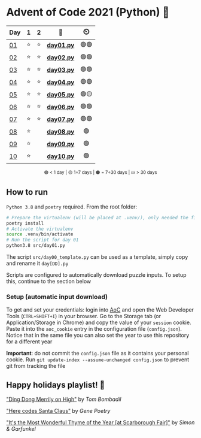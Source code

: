 # Advent of Code 2021 (Python) 🎄

<div align="center">

| Day                                        | 1   | 2   | 📃                           | ⏲️   |
| ------------------------------------------ | :-: | :-: | :--------------------------: | :--: |
| [01](https://adventofcode.com/2021/day/1)  | ⭐  | ⭐  | **[day01.py](src/day01.py)** | 🟢🟢 |
| [02](https://adventofcode.com/2021/day/2)  | ⭐  | ⭐  | **[day02.py](src/day02.py)** | 🟢🟢 |
| [03](https://adventofcode.com/2021/day/3)  | ⭐  | ⭐  | **[day03.py](src/day03.py)** | 🟢🟢 |
| [04](https://adventofcode.com/2021/day/4)  | ⭐  | ⭐  | **[day04.py](src/day04.py)** | 🟢🟢 |
| [05](https://adventofcode.com/2021/day/5)  | ⭐  | ⭐  | **[day05.py](src/day05.py)** | 🟢🟡 |
| [06](https://adventofcode.com/2021/day/6)  | ⭐  | ⭐  | **[day06.py](src/day06.py)** | 🟢🟢 |
| [07](https://adventofcode.com/2021/day/7)  | ⭐  | ⭐  | **[day07.py](src/day07.py)** | 🟢🟢 |
| [08](https://adventofcode.com/2021/day/8)  | ⭐  |     | **[day08.py](src/day08.py)** | 🟢   |
| [09](https://adventofcode.com/2021/day/9)  | ⭐  |     | **[day09.py](src/day09.py)** | 🟢   |
| [10](https://adventofcode.com/2021/day/10) | ⭐  |     | **[day10.py](src/day10.py)** | 🟢   |

<sub>🟢 < 1 day | 🟡 1÷7 days | 🟠 = 7÷30 days | 💤 > 30 days</sub>

</div>

## How to run

`Python 3.8` and `poetry` required. From the root folder:

````bash
# Prepare the virtualenv (will be placed at .venv/), only needed the first time
poetry install
# Activate the virtualenv
source .venv/bin/activate
# Run the script for day 01
python3.8 src/day01.py
````

The script `src/day00_template.py` can be used as a template, simply copy and rename it `day[DD].py`

Scripts are configured to automatically download puzzle inputs. To setup this, continue to the section below

### Setup (automatic input download)

To get and set your credentials: login into [AoC](https://adventofcode.com/) and open the Web Developer Tools (`CTRL+SHIFT+I`) in your browser. Go to the Storage tab (or Application/Storage in Chrome) and copy the value of your `session` cookie. Paste it into the `aoc_cookie` entry in the configuration file (`config.json`). Notice that in the same file you can also set the year to use this repository for a different year

**Important**: do not commit the `config.json` file as it contains your personal cookie. Run `git update-index --assume-unchanged config.json` to prevent git from tracking the file

## Happy holidays playlist! 🎁

["Ding Dong Merrily on High"](https://www.youtube.com/watch?v=zJbRURK3zWo) by *Tom Bombadil*

["Here codes Santa Claus"](https://www.youtube.com/watch?v=ysxlUmLOttQ) by *Gene Poetry*

["It's the Most Wonderful Thyme of the Year [at Scarborough Fair]"](https://www.youtube.com/watch?v=-BakWVXHSug) by *Simon & Garfunkel*


